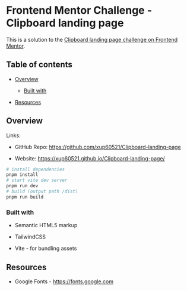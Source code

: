 # **Frontend Mentor Challenge - Clipboard landing page**

This is a solution to the [Clipboard landing page challenge on Frontend Mentor](https://www.frontendmentor.io/challenges/clipboard-landing-page-5cc9bccd6c4c91111378ecb9 "https://www.frontendmentor.io/challenges/clipboard-landing-page-5cc9bccd6c4c91111378ecb9").

## Table of contents

- [Overview](#overview)

   - [Built with](#built-with)

- [Resources](#resources)

## Overview

Links:

- GitHub Repo: <https://github.com/xup60521/Clipboard-landing-page>

- Website: <https://xup60521.github.io/Clipboard-landing-page/>

```bash
# install dependencies
pnpm install
# start vite dev server
pnpm run dev
# build (output path /dist)
pnpm run build
```

### Built with

- Semantic HTML5 markup

- TailwindCSS

- Vite - for bundling assets

## Resources

- Google Fonts - <https://fonts.google.com>


